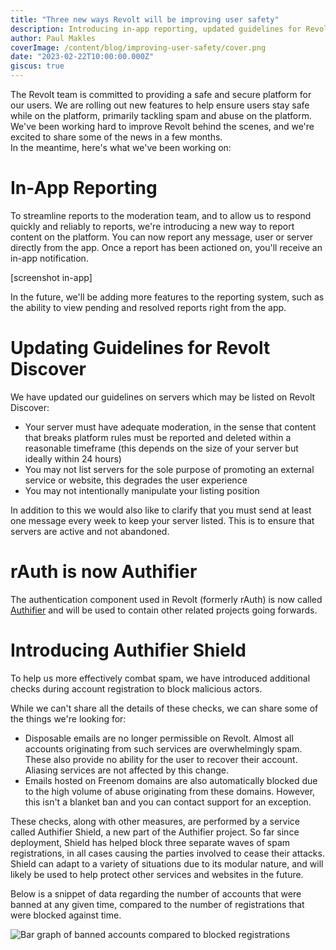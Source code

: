 ```yaml
---
title: "Three new ways Revolt will be improving user safety"
description: Introducing in-app reporting, updated guidelines for Revolt Discover and built-in anti-spam measures
author: Paul Makles
coverImage: /content/blog/improving-user-safety/cover.png
date: "2023-02-22T10:00:00.000Z"
giscus: true
---
```


The Revolt team is committed to providing a safe and secure platform for our users. We are rolling out new features to help ensure users stay safe while on the platform, primarily tackling spam and abuse on the platform. We've been working hard to improve Revolt behind the scenes, and we're excited to share some of the news in a few months.  
In the meantime, here's what we've been working on:

# In-App Reporting

To streamline reports to the moderation team, and to allow us to respond quickly and reliably to reports, we're introducing a new way to report content on the platform. You can now report any message, user or server directly from the app. Once a report has been actioned on, you'll receive an in-app notification.

[screenshot in-app]

In the future, we'll be adding more features to the reporting system, such as the ability to view pending and resolved reports right from the app.

# Updating Guidelines for Revolt Discover

We have updated our guidelines on servers which may be listed on Revolt Discover:

-   Your server must have adequate moderation, in the sense that content that breaks platform rules must be reported and deleted within a reasonable timeframe (this depends on the size of your server but ideally within 24 hours)
-   You may not list servers for the sole purpose of promoting an external service or website, this degrades the user experience
-   You may not intentionally manipulate your listing position

In addition to this we would also like to clarify that you must send at least one message every week to keep your server listed. This is to ensure that servers are active and not abandoned.

# rAuth is now Authifier

The authentication component used in Revolt (formerly rAuth) is now called [Authifier](https://github.com/Authifier) and will be used to contain other related projects going forwards.

# Introducing Authifier Shield

To help us more effectively combat spam, we have introduced additional checks during account registration to block malicious actors.

While we can't share all the details of these checks, we can share some of the things we're looking for:

-   Disposable emails are no longer permissible on Revolt. Almost all accounts originating from such services are overwhelmingly spam. These also provide no ability for the user to recover their account. Aliasing services are not affected by this change.
-   Emails hosted on Freenom domains are also automatically blocked due to the high volume of abuse originating from these domains. However, this isn't a blanket ban and you can contact support for an exception.

These checks, along with other measures, are performed by a service called Authifier Shield, a new part of the Authifier project. So far since deployment, Shield has helped block three separate waves of spam registrations, in all cases causing the parties involved to cease their attacks. Shield can adapt to a variety of situations due to its modular nature, and will likely be used to help protect other services and websites in the future.

Below is a snippet of data regarding the number of accounts that were banned at any given time, compared to the number of registrations that were blocked against time.

<img style="margin: auto; display: block;" src="https://autumn.revolt.chat/attachments/RRB2ob0R2FJFsvQTY1NvEaQyTCvHgTHLzJ2J9xg4XL/chart.png" alt="Bar graph of banned accounts compared to blocked registrations" />
